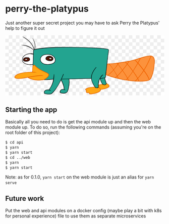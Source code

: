 # perry-the-platypus

Just another super secret project you may have to ask Perry the Platypus' help to figure it out

![](./perry.jpg)

## Starting the app

Basically all you need to do is get the api module up and then the web module up. To do so, run the following commands (assuming you're on the root folder of this project):

```
$ cd api
$ yarn
$ yarn start
$ cd ../web
$ yarn
$ yarn start
```

Note: as for 0.1.0, `yarn start` on the web module is just an alias for `yarn serve`

## Future work

Put the web and api modules on a docker config (maybe play a bit with k8s for personal experience) file to use them as separate microservices
